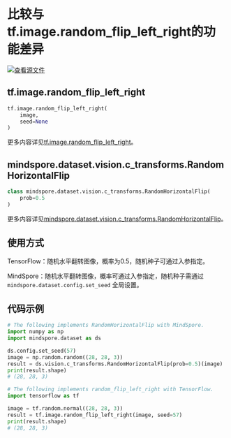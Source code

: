 # 比较与tf.image.random_flip_left_right的功能差异

[![查看源文件](https://mindspore-website.obs.cn-north-4.myhuaweicloud.com/website-images/r1.7/resource/_static/logo_source.png)](https://gitee.com/mindspore/docs/blob/r1.7/docs/mindspore/source_zh_cn/note/api_mapping/tensorflow_diff/random_flip_left_right.md)

## tf.image.random_flip_left_right

```python
tf.image.random_flip_left_right(
    image,
    seed=None
)
```

更多内容详见[tf.image.random_flip_left_right](https://www.tensorflow.org/versions/r1.15/api_docs/python/tf/image/random_flip_left_right)。

## mindspore.dataset.vision.c_transforms.RandomHorizontalFlip

```python
class mindspore.dataset.vision.c_transforms.RandomHorizontalFlip(
    prob=0.5
)
```

更多内容详见[mindspore.dataset.vision.c_transforms.RandomHorizontalFlip](https://mindspore.cn/docs/zh-CN/r1.7/api_python/dataset_vision/mindspore.dataset.vision.c_transforms.RandomHorizontalFlip.html#mindspore.dataset.vision.c_transforms.RandomHorizontalFlip)。

## 使用方式

TensorFlow：随机水平翻转图像，概率为0.5，随机种子可通过入参指定。

MindSpore：随机水平翻转图像，概率可通过入参指定，随机种子需通过 `mindspore.dataset.config.set_seed` 全局设置。

## 代码示例

```python
# The following implements RandomHorizontalFlip with MindSpore.
import numpy as np
import mindspore.dataset as ds

ds.config.set_seed(57)
image = np.random.random((28, 28, 3))
result = ds.vision.c_transforms.RandomHorizontalFlip(prob=0.5)(image)
print(result.shape)
# (28, 28, 3)

# The following implements random_flip_left_right with TensorFlow.
import tensorflow as tf

image = tf.random.normal((28, 28, 3))
result = tf.image.random_flip_left_right(image, seed=57)
print(result.shape)
# (28, 28, 3)
```
